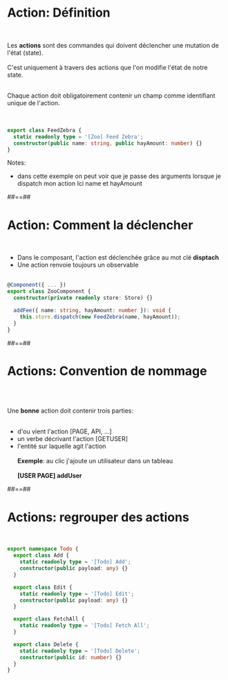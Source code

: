 <!-- .slide: class="with-code inconsolata" -->
# Action: Définition
<br>

Les __actions__ sont des commandes qui doivent déclencher une mutation de l'état (state).<br><br>
C'est uniquement à travers des actions que l'on modifie l'état de notre state.
<br><br>

Chaque action doit obligatoirement contenir un champ comme identifiant unique de l'action.<br><br><br>
```typescript
export class FeedZebra {
  static readonly type = '[Zoo] Feed Zebra';
  constructor(public name: string, public hayAmount: number) {}
}
```
<!-- .element: class="big-code" -->
Notes:
- dans cette exemple on peut voir que je passe des arguments lorsque je dispatch mon action
Ici name et hayAmount

##==##

<!-- .slide: class="with-code inconsolata" -->
# Action: Comment la déclencher
<br>

- Dans le composant, l'action est déclenchée grâce au mot clé __disptach__
- Une action renvoie toujours un observable<br><br>

```typescript
@Component({ ... })
export class ZooComponent {
  constructor(private readonly store: Store) {}

  addFee({ name: string, hayAmount: number }): void {
    this.store.dispatch(new FeedZebra(name, hayAmount));
  }
}
```
<!-- .element: class="big-code" -->

##==##

<!-- .slide -->
# Actions: Convention de nommage
<br><br>

Une __bonne__ action doit contenir trois parties:<br><br>
- d'ou vient l'action [PAGE, API, ...]
- un verbe décrivant l'action [GETUSER]
- l'entité sur laquelle agit l'action<br><br>
__Exemple__: au clic j'ajoute un utilisateur dans un tableau <br><br>
__[USER PAGE] addUser__

##==##

<!-- .slide: class="with-code inconsolata" -->
# Actions: regrouper des actions
<br>

```typescript
export namespace Todo {
  export class Add {
    static readonly type = '[Todo] Add';
    constructor(public payload: any) {}
  }

  export class Edit {
    static readonly type = '[Todo] Edit';
    constructor(public payload: any) {}
  }

  export class FetchAll {
    static readonly type = '[Todo] Fetch All';
  }

  export class Delete {
    static readonly type = '[Todo] Delete';
    constructor(public id: number) {}
  }
}
```
<!-- .element: class="medium-code" -->
